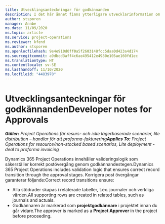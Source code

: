 ```yaml
---
title: Utvecklingsanteckningar för godkännanden
description: I det här ämnet finns ytterligare utvecklarinformation om att arbeta med godkännanden.
author: stsporen
manager: Annbe
ms.date: 11/09/2020
ms.topic: article
ms.service: project-operations
ms.reviewer: kfend
ms.author: stsporen
ms.openlocfilehash: 9e4e910d0ff0a5f2603148fcc5daa0d423a4d174
ms.sourcegitcommit: a9dbcd3aff4c6ae495412e4980e105ae160fd1ec
ms.translationtype: HT
ms.contentlocale: sv-SE
ms.lasthandoff: 11/10/2020
ms.locfileid: "4483970"
---
```

# <a name="developer-notes-for-approvals"></a><span data-ttu-id="41bd0-103">Utvecklingsanteckningar för godkännanden</span><span class="sxs-lookup"><span data-stu-id="41bd0-103">Developer notes for Approvals</span></span>

<span data-ttu-id="41bd0-104">_**Gäller:** Project Operations för resurs- och icke lagerbaserade scenarier, lite distribution – handlar för att proforma-fakturering_</span><span class="sxs-lookup"><span data-stu-id="41bd0-104">_**Applies To:** Project Operations for resource/non-stocked based scenarios, Lite deployment - deal to proforma invoicing_</span></span>

<span data-ttu-id="41bd0-105">Dynamics 365 Project Operations innehåller valideringslogik som säkerställer korrekt postövergång genom godkännandestegen.</span><span class="sxs-lookup"><span data-stu-id="41bd0-105">Dynamics 365 Project Operations includes validation logic that ensures correct record transition through the approval stages.</span></span> <span data-ttu-id="41bd0-106">Korrigera post övergångar garanterar följande:</span><span class="sxs-lookup"><span data-stu-id="41bd0-106">Correct record transitions ensure:</span></span> 

  - <span data-ttu-id="41bd0-107">Alla stödrader skapas i relaterade tabeller, t.ex. journaler och verkliga värden.</span><span class="sxs-lookup"><span data-stu-id="41bd0-107">All supporting rows are created in related tables, such as journals and actuals.</span></span>
  - <span data-ttu-id="41bd0-108">Godkännaren är markerad som **projektgodkännare** i projektet innan du går vidare.</span><span class="sxs-lookup"><span data-stu-id="41bd0-108">The approver is marked as a **Project Approver** in the project before proceeding.</span></span>
